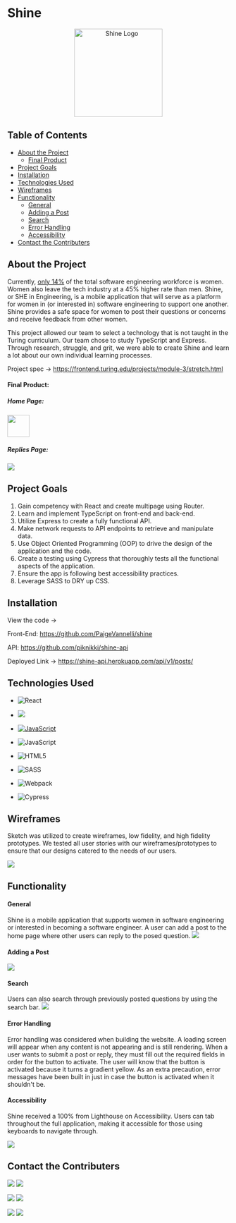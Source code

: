 # Shine
<p align="center">
<img src="./src/assets/logo.png" alt="Shine Logo" width="200">
</p>  

## Table of Contents

- [About the Project](#about-the-project)
  - [Final Product](#final-product)
- [Project Goals](#project-goals)
- [Installation](#installation)
- [Technologies Used](#technologies-used)
- [Wireframes](#wireframes)
- [Functionality](#functionality)
  - [General](#general)
  - [Adding a Post](#adding-a-post)
  - [Search](#search)
  - [Error Handling](#error-handling)
  - [Accessibility](#accessibility)
- [Contact the Contributers](#contact-the-contributers)


## About the Project

Currently, [only 14%](https://lnkd.in/eG7ssiA) of the total software engineering workforce is women. Women also leave the tech industry at a 45% higher rate than men. Shine, or SHE in Engineering, is a mobile application that will serve as a platform for women in (or interested in) software engineering to support one another. Shine provides a safe space for women to post their questions or concerns and receive feedback from other women.

This project allowed our team to select a technology that is not taught in the Turing curriculum. Our team chose to study TypeScript and Express. Through research, struggle, and grit, we were able to create Shine and learn a lot about our own individual learning processes.

Project spec ->
https://frontend.turing.edu/projects/module-3/stretch.html

#### Final Product:
##### Home Page:
<img src="src/assets/shine_home.png" style="width:50px;"/>


##### Replies Page:
![](src/assets/shine_replies.png)

## Project Goals
1. Gain competency with React and create multipage using Router.
2. Learn and implement TypeScript on front-end and back-end.
3. Utilize Express to create a fully functional API.
4. Make network requests to API endpoints to retrieve and manipulate data.
5. Use Object Oriented Programming (OOP) to drive the design of the application and the code.
6. Create a testing using Cypress that thoroughly tests all the functional aspects of the application.
7. Ensure the app is following best accessibility practices.
8. Leverage SASS to DRY up CSS.

## Installation
View the code ->

Front-End:
https://github.com/PaigeVannelli/shine

API:
https://github.com/piknikki/shine-api

Deployed Link ->
https://shine-api.herokuapp.com/api/v1/posts/

## Technologies Used

- ![React](https://img.shields.io/badge/react%20-%2320232a.svg?&style=for-the-badge&logo=react&logoColor=%2361DAFB)

- <img src="https://img.shields.io/badge/React_Router-CA4245?style=for-the-badge&logo=react-router&logoColor=white"/>

- [![JavaScript](https://img.shields.io/badge/javascript%20-%23323330.svg?&style=for-the-badge&logo=javascript&logoColor=%23F7DF1E)](https://www.javascript.com/)

- <img alt="JavaScript" src="https://img.shields.io/badge/javascript%20-%23323330.svg?&style=for-the-badge&logo=javascript&logoColor=%23F7DF1E"/>

- ![HTML5](https://img.shields.io/badge/html5%20-%23E34F26.svg?&style=for-the-badge&logo=html5&logoColor=white)

- ![SASS](https://img.shields.io/badge/SASS%20-hotpink.svg?&style=for-the-badge&logo=SASS&logoColor=white)

- ![Webpack](https://img.shields.io/badge/webpack%20-%238DD6F9.svg?&style=for-the-badge&logo=webpack&logoColor=black)

- ![Cypress](https://img.shields.io/badge/cypress%20-%2317202C.svg?&style=for-the-badge&logo=cypress&logoColor=white)

## Wireframes
Sketch was utilized to create wireframes, low fidelity, and high fidelity prototypes. We tested all user stories with our wireframes/prototypes to ensure that our designs catered to the needs of our users.

![](src/assets/Shine_wireframes.png)

## Functionality

#### General
Shine is a mobile application that supports women in software engineering or interested in becoming a software engineer. A user can add a post to the home page where other users can reply to the posed question. 
<img src="https://media.giphy.com/media/OiXZuoIeE3yjG159kf/giphy.gif">

#### Adding a Post
<img src="https://media.giphy.com/media/HuX1Vlff648hRVV0cl/giphy.gif">

#### Search
Users can also search through previously posted questions by using the search bar.
<img src="https://media.giphy.com/media/uCYtsaDcTB8Fzijk0N/giphy.gif">

#### Error Handling
Error handling was considered when building the website. A loading screen will appear when any content is not appearing and is still rendering. When a user wants to submit a post or reply, they must fill out the required fields in order for the button to activate. The user will know that the button is activated because it turns a gradient yellow. As an extra precaution, error messages have been built in just in case the button is activated when it shouldn't be.

#### Accessibility
Shine received a 100% from Lighthouse on Accessibility. Users can tab throughout the full application, making it accessible for those using keyboards to navigate through.

![](src/assets/shine_lighthouse.png)

## Contact the Contributers
[<img src="https://img.shields.io/badge/LinkedIn-anneke--miers-informational?style=for-the-badge&labelColor=black&logo=linkedin&logoColor=0077b5&&color=0FBBD6"/>][linkedin]
[<img src="https://img.shields.io/badge/Github-aemiers-informational?style=for-the-badge&labelColor=black&logo=github&color=8B0BD5"/>][github]

[<img src="https://img.shields.io/badge/LinkedIn-nikkipetersencsm-informational?style=for-the-badge&labelColor=black&logo=linkedin&logoColor=0077b5&&color=0FBBD6"/>][linkedin2]
[<img src="https://img.shields.io/badge/Github-piknikki-informational?style=for-the-badge&labelColor=black&logo=github&color=8B0BD5"/>][github2]

[<img src="https://img.shields.io/badge/LinkedIn-paigevannelli-informational?style=for-the-badge&labelColor=black&logo=linkedin&logoColor=0077b5&&color=0FBBD6"/>][linkedin3]
[<img src="https://img.shields.io/badge/Github-PaigeVannelli-informational?style=for-the-badge&labelColor=black&logo=github&color=8B0BD5"/>][github3]

<!-- Personal Definitions  -->
[linkedin]: https://www.linkedin.com/in/anneke-miers/
[github]: https://github.com/aemiers

[linkedin2]: https://www.linkedin.com/in/nikkipetersencsm/
[github2]: https://github.com/piknikki

[linkedin3]: https://www.linkedin.com/in/paigevannelli/
[github3]: https://github.com/PaigeVannelli
